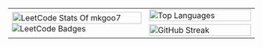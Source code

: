 <table>
  <tr>
    <td rowspan="2" width="50%">
      <a href="https://leetcode.com/u/mkgoo7/" target="_blank">
        <img src="https://leetcard.jacoblin.cool/mkgoo7?theme=dark&font=baloo&ext=heatmap"
             alt="LeetCode Stats Of mkgoo7"
             width="100%" />
      </a>
      <img src="https://leetcode-badge-showcase.vercel.app/api?username=mkgoo7&theme=onedark&border=border&animated=true" alt="LeetCode Badges"/>
    </td>
    <td width="20%">
      <img src="https://github-readme-stats.vercel.app/api/top-langs?theme=dark&username=MKG0007&show_icons=true&locale=en&layout=compact"
           alt="Top Languages"
           width="100%"/>
    </td>
  </tr>
  <tr>
    <td width="40%">
      <img src="https://nirzak-streak-stats.vercel.app/?user=MKG0007&theme=dark&hide_border=false"
           alt="GitHub Streak"
           width="100%" />
    </td>
  </tr>
</table>
